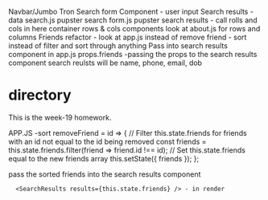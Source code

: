Navbar/Jumbo Tron
Search form Component - user input
Search results - data
search.js pupster
search form.js pupster
search results - call rolls and cols in here
container
rows & cols components
look at about.js for rows and columns
Friends refactor - look at app.js 
instead of remove friend - sort instead of filter and sort through anything
Pass into search results component in app.js props.friends -passing the props to the search results component
search reulsts will be name, phone, email, dob
# directory
This is the week-19 homework.

APP.JS -sort
  removeFriend = id => {
    // Filter this.state.friends for friends with an id not equal to the id being removed
    const friends = this.state.friends.filter(friend => friend.id !== id);
    // Set this.state.friends equal to the new friends array
    this.setState({ friends });
  };

  pass the sorted friends into the search results component

      <SearchResults results={this.state.friends} /> - in render